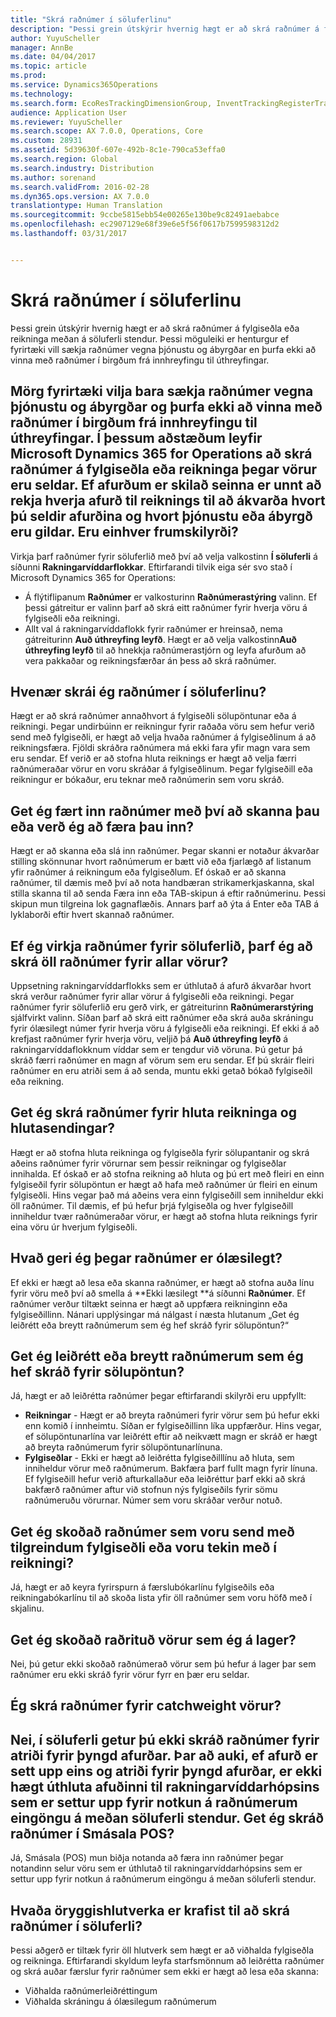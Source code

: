 ```yaml
---
title: "Skrá raðnúmer í söluferlinu"
description: "Þessi grein útskýrir hvernig hægt er að skrá raðnúmer á fylgiseðla eða reikninga meðan á söluferli stendur. Þessi möguleiki er henturgur ef fyrirtæki vill sækja raðnúmer vegna þjónustu og ábyrgðar en þurfa ekki að vinna með raðnúmer í birgðum frá innhreyfingu til úthreyfingar."
author: YuyuScheller
manager: AnnBe
ms.date: 04/04/2017
ms.topic: article
ms.prod: 
ms.service: Dynamics365Operations
ms.technology: 
ms.search.form: EcoResTrackingDimensionGroup, InventTrackingRegisterTrans, SalesEditLines, SalesTable
audience: Application User
ms.reviewer: YuyuScheller
ms.search.scope: AX 7.0.0, Operations, Core
ms.custom: 28931
ms.assetid: 5d39630f-607e-492b-8c1e-790ca53effa0
ms.search.region: Global
ms.search.industry: Distribution
ms.author: sorenand
ms.search.validFrom: 2016-02-28
ms.dyn365.ops.version: AX 7.0.0
translationtype: Human Translation
ms.sourcegitcommit: 9ccbe5815ebb54e00265e130be9c82491aebabce
ms.openlocfilehash: ec2907129e68f39e6e5f56f0617b7599598312d2
ms.lasthandoff: 03/31/2017


---
```


# <a name="register-serial-numbers-in-the-sales-process"></a>Skrá raðnúmer í söluferlinu

Þessi grein útskýrir hvernig hægt er að skrá raðnúmer á fylgiseðla eða reikninga meðan á söluferli stendur. Þessi möguleiki er henturgur ef fyrirtæki vill sækja raðnúmer vegna þjónustu og ábyrgðar en þurfa ekki að vinna með raðnúmer í birgðum frá innhreyfingu til úthreyfingar.

Mörg fyrirtæki vilja bara sækja raðnúmer vegna þjónustu og ábyrgðar og þurfa ekki að vinna með raðnúmer í birgðum frá innhreyfingu til úthreyfingar. Í þessum aðstæðum leyfir Microsoft Dynamics 365 for Operations að skrá raðnúmer á fylgiseðla eða reikninga þegar vörur eru seldar. Ef afurðum er skilað seinna er unnt að rekja hverja afurð til reiknings til að ákvarða hvort þú seldir afurðina og hvort þjónustu eða ábyrgð eru gildar.
Eru einhver frumskilyrði?
----------------------------

Virkja þarf raðnúmer fyrir söluferlið með því að velja valkostinn **Í söluferli** á síðunni **Rakningarvíddarflokkar**. Eftirfarandi tilvik eiga sér svo stað í Microsoft Dynamics 365 for Operations:
-   Á flýtiflipanum **Raðnúmer** er valkosturinn **Raðnúmerastýring** valinn. Ef þessi gátreitur er valinn þarf að skrá eitt raðnúmer fyrir hverja vöru á fylgiseðli eða reikningi.
-   Allt val á rakningarvíddaflokk fyrir raðnúmer er hreinsað, nema gátreiturinn **Auð úthreyfing leyfð**. Hægt er að velja valkostinn**Auð úthreyfing leyfð** til að hnekkja raðnúmerastjórn og leyfa afurðum að vera pakkaðar og reikningsfærðar án þess að skrá raðnúmer.

## <a name="when-do-i-register-serial-numbers-during-the-sales-process"></a>Hvenær skrái ég raðnúmer í söluferlinu?
Hægt er að skrá raðnúmer annaðhvort á fylgiseðli sölupöntunar eða á reikningi. Þegar undirbúinn er reikningur fyrir raðaða vöru sem hefur verið send með fylgiseðli, er hægt að velja hvaða raðnúmer á fylgiseðlinum á að reikningsfæra. Fjöldi skráðra raðnúmera má ekki fara yfir magn vara sem eru sendar. Ef verið er að stofna hluta reiknings er hægt að velja færri raðnúmeraðar vörur en voru skráðar á fylgiseðlinum. Þegar fylgiseðill eða reikningur er bókaður, eru teknar með raðnúmerin sem voru skráð.

## <a name="can-i-enter-serial-numbers-by-scanning-them-or-do-i-have-to-type-them"></a>Get ég fært inn raðnúmer með því að skanna þau eða verð ég að færa þau inn?
Hægt er að skanna eða slá inn raðnúmer. Þegar skanni er notaður ákvarðar stilling skönnunar hvort raðnúmerum er bætt við eða fjarlægð af listanum yfir raðnúmer á reikningum eða fylgiseðlum. Ef óskað er að skanna raðnúmer, til dæmis með því að nota handbæran strikamerkjaskanna, skal stilla skanna til að senda Færa inn eða TAB-skipun á eftir raðnúmerinu. Þessi skipun mun tilgreina lok gagnaflæðis. Annars þarf að ýta á Enter eða TAB á lyklaborði eftir hvert skannað raðnúmer.

## <a name="if-i-enable-serial-numbers-for-the-sales-process-do-i-have-to-register-all-serial-numbers-for-all-items"></a>Ef ég virkja raðnúmer fyrir söluferlið, þarf ég að skrá öll raðnúmer fyrir allar vörur?
Uppsetning rakningarvíddarflokks sem er úthlutað á afurð ákvarðar hvort skrá verður raðnúmer fyrir allar vörur á fylgiseðli eða reikningi. Þegar raðnúmer fyrir söluferlið eru gerð virk, er gátreiturinn **Raðnúmerarstýring** sjálfvirkt valinn. Síðan þarf að skrá eitt raðnúmer eða skrá auða skráningu fyrir ólæsilegt númer fyrir hverja vöru á fylgiseðli eða reikningi. Ef ekki á að krefjast raðnúmer fyrir hverja vöru, veljið þá **Auð úthreyfing leyfð** á rakningarvíddaflokknum víddar sem er tengdur við vöruna. Þú getur þá skráð færri raðnúmer en magn af vörum sem eru sendar. Ef þú skráir fleiri raðnúmer en eru atriði sem á að senda, muntu ekki getað bókað fylgiseðil eða reikning.

## <a name="can-i-register-serial-numbers-for-partial-invoices-and-partial-shipments"></a>Get ég skrá raðnúmer fyrir hluta reikninga og hlutasendingar?
Hægt er að stofna hluta reikninga og fylgiseðla fyrir sölupantanir og skrá aðeins raðnúmer fyrir vörurnar sem þessir reikningar og fylgiseðlar innihalda. Ef óskað er að stofna reikning að hluta og þú ert með fleiri en einn fylgiseðil fyrir sölupöntun er hægt að hafa með raðnúmer úr fleiri en einum fylgiseðli. Hins vegar það má aðeins vera einn fylgiseðill sem inniheldur ekki öll raðnúmer. Til dæmis, ef þú hefur þrjá fylgiseðla og hver fylgiseðill inniheldur tvær raðnúmeraðar vörur, er hægt að stofna hluta reiknings fyrir eina vöru úr hverjum fylgiseðli.

## <a name="what-do-i-do-when-a-serial-number-isnt-readable"></a>Hvað geri ég þegar raðnúmer er ólæsilegt?
Ef ekki er hægt að lesa eða skanna raðnúmer, er hægt að stofna auða línu fyrir vöru með því að smella á **Ekki læsilegt **á síðunni **Raðnúmer**. Ef raðnúmer verður tiltækt seinna er hægt að uppfæra reikninginn eða fylgiseðillinn. Nánari upplýsingar má nálgast í næsta hlutanum „Get ég leiðrétt eða breytt raðnúmerum sem ég hef skráð fyrir sölupöntun?“

## <a name="can-i-correct-or-change-the-serial-numbers-that-i-have-registered-for-a-sales-order"></a>Get ég leiðrétt eða breytt raðnúmerum sem ég hef skráð fyrir sölupöntun?
Já, hægt er að leiðrétta raðnúmer þegar eftirfarandi skilyrði eru uppfyllt:
-   **Reikningar** - Hægt er að breyta raðnúmeri fyrir vörur sem þú hefur ekki enn komið í innheimtu. Síðan er fylgiseðillinn líka uppfærður. Hins vegar, ef sölupöntunarlína var leiðrétt eftir að neikvætt magn er skráð er hægt að breyta raðnúmerum fyrir sölupöntunarlínuna.
-   **Fylgiseðlar** - Ekki er hægt að leiðrétta fylgiseðilllínu að hluta, sem inniheldur vörur með raðnúmerum. Bakfæra þarf fullt magn fyrir línuna. Ef fylgiseðill hefur verið afturkallaður eða leiðréttur þarf ekki að skrá bakfærð raðnúmer aftur við stofnun nýs fylgiseðils fyrir sömu raðnúmeruðu vörurnar. Númer sem voru skráðar verður notuð.

## <a name="can-i-view-the-serial-numbers-that-were-shipped-together-with-a-specific-packing-slip-or-that-were-included-on-an-invoice"></a>Get ég skoðað raðnúmer sem voru send með tilgreindum fylgiseðli eða voru tekin með í reikningi?
Já, hægt er að keyra fyrirspurn á færslubókarlínu fylgiseðils eða reikningabókarlínu til að skoða lista yfir öll raðnúmer sem voru höfð með í skjalinu.

## <a name="can-i-view-the-serialized-items-that-i-have-on-hand"></a>Get ég skoðað raðrituð vörur sem ég á lager?
Nei, þú getur ekki skoðað raðnúmerað vörur sem þú hefur á lager þar sem raðnúmer eru ekki skráð fyrir vörur fyrr en þær eru seldar.

## <a name="can-i-register-serial-numbers-for-catchweight-items"></a>Ég skrá raðnúmer fyrir catchweight vörur?
Nei, í söluferli getur þú ekki skráð raðnúmer fyrir atriði fyrir þyngd afurðar. Þar að auki, ef afurð er sett upp eins og atriði fyrir þyngd afurðar, er ekki hægt úthluta afuðinni til rakningarvíddarhópsins sem er settur upp fyrir notkun á raðnúmerum eingöngu á meðan söluferli stendur.
Get ég skráð raðnúmer í Smásala POS?
------------------------------------------------

Já, Smásala (POS) mun biðja notanda að færa inn raðnúmer þegar notandinn selur vöru sem er úthlutað til rakningarvíddarhópsins sem er settur upp fyrir notkun á raðnúmerum eingöngu á meðan söluferli stendur.

## <a name="what-security-roles-are-required-in-order-to-register-serial-numbers-during-the-sales-process"></a>Hvaða öryggishlutverka er krafist til að skrá raðnúmer í söluferli?
Þessi aðgerð er tiltæk fyrir öll hlutverk sem hægt er að viðhalda fylgiseðla og reikninga. Eftirfarandi skyldum leyfa starfsmönnum að leiðrétta raðnúmer og skrá auðar færslur fyrir raðnúmer sem ekki er hægt að lesa eða skanna:
-   Viðhalda raðnúmerleiðréttingum
-   Viðhalda skráningu á ólæsilegum raðnúmerum





